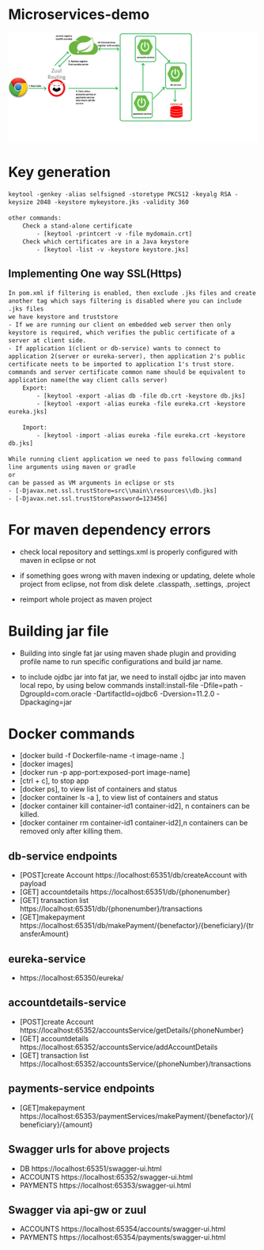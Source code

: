 # Microservices-demo
![Architecture diagram](https://github.com/Nikkithakur/Microservices-demo/blob/master/ArchitectureDiagram.png)

# Key generation
	keytool -genkey -alias selfsigned -storetype PKCS12 -keyalg RSA -keysize 2048 -keystore mykeystore.jks -validity 360

	other commands:
		Check a stand-alone certificate
			- [keytool -printcert -v -file mydomain.crt]
		Check which certificates are in a Java keystore
			- [keytool -list -v -keystore keystore.jks]



## Implementing One way SSL(Https)

	In pom.xml if filtering is enabled, then exclude .jks files and create another tag which says filtering is disabled where you can include .jks files
	we have keystore and truststore
	- If we are running our client on embedded web server then only keystore is required, which verifies the public certificate of a server at client side.
	- If application 1(client or db-service) wants to connect to application 2(server or eureka-server), then application 2's public certificate neets to be imported to application 1's trust store.
	commands and server certificate common name should be equivalent to application name(the way client calls server)
		Export:
			- [keytool -export -alias db -file db.crt -keystore db.jks]
			- [keytool -export -alias eureka -file eureka.crt -keystore eureka.jks]
  
		Import:
			- [keytool -import -alias eureka -file eureka.crt -keystore db.jks]
  
	While running client application we need to pass following command line arguments using maven or gradle
	or
	can be passed as VM arguments in eclipse or sts
	- [-Djavax.net.ssl.trustStore=src\\main\\resources\\db.jks]
	- [-Djavax.net.ssl.trustStorePassword=123456]


# For maven dependency errors

- check local repository and settings.xml is properly configured with maven in eclipse or not

- if something goes wrong with maven indexing or updating, delete whole project from eclipse, not from disk delete .classpath, 	  .settings, .project
- reimport whole project as maven project

# Building jar file
- Building into single fat jar using maven shade plugin and providing profile name to run specific configurations and build jar name.

- to include ojdbc jar into fat jar, we need to install ojdbc jar into maven local repo, by using below commands
	install:install-file -Dfile=path -DgroupId=com.oracle -DartifactId=ojdbc6 -Dversion=11.2.0 -Dpackaging=jar

# Docker commands

- [docker build -f Dockerfile-name -t image-name .]
- [docker images]
- [docker run -p app-port:exposed-port image-name]
- [ctrl + c], to stop app
- [docker ps], to view list of containers and status
- [docker container ls -a ], to view list of containers and status
- [docker container kill container-id1 container-id2], n containers can be killed.
- [docker container rm container-id1 container-id2],n containers can be removed only after killing them.



## db-service endpoints
- [POST]create Account https://localhost:65351/db/createAccount with payload
- [GET] accountdetails https://localhost:65351/db/{phonenumber}
- [GET] transaction list https://localhost:65351/db/{phonenumber}/transactions
- [GET]makepayment https://localhost:65351/db/makePayment/{benefactor}/{beneficiary}/{transferAmount}

## eureka-service
- https://localhost:65350/eureka/

## accountdetails-service

- [POST]create Account https://localhost:65352/accountsService/getDetails/{phoneNumber}
- [GET] accountdetails https://localhost:65352/accountsService/addAccountDetails
- [GET] transaction list https://localhost:65352/accountsService/{phoneNumber}/transactions

## payments-service endpoints

- [GET]makepayment https://localhost:65353/paymentServices/makePayment/{benefactor}/{beneficiary}/{amount}

## Swagger urls for above projects

- DB https://localhost:65351/swagger-ui.html
- ACCOUNTS https://localhost:65352/swagger-ui.html
- PAYMENTS https://localhost:65353/swagger-ui.html

## Swagger via api-gw or zuul

- ACCOUNTS https://localhost:65354/accounts/swagger-ui.html
- PAYMENTS https://localhost:65354/payments/swagger-ui.html
